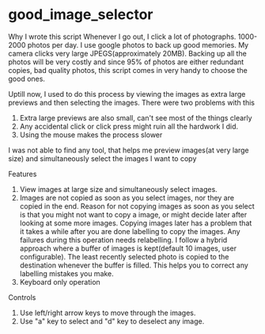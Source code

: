 # good_image_selector

Why I wrote this script
Whenever I go out, I click a lot of photographs. 1000-2000 photos per day. I use google photos to back up good memories. My camera clicks very large JPEGS(approximately 20MB). Backing up all the photos will be very costly and since 95% of photos are either redundant copies, bad quality photos, this script  comes in very handy to choose the good ones.

Uptill now, I used to do this process by viewing the images as extra large previews and then selecting the images. There were two problems with this
1. Extra large previews are also small, can't see most of the things clearly
2. Any accidental click or click press might ruin all the hardwork I did.
3. Using the mouse makes the process slower

I was not able to find any tool, that helps me preview images(at very large size) and simultaneously select the images I want to copy

Features
1. View images at large size and simultaneously select images. 
2. Images are not copied as soon as you select images, nor they are copied in the end. Reason for not copying images as soon as you select is that you might not want to copy a image, or might decide later after looking at some more images. Copying images later has a problem that it takes a while after you are done labelling to copy the images. Any failures during this operation needs relabelling. I follow a hybrid approach where a buffer of images is kept(default 10 images, user configurable). The least recently selected photo is copied to the destination whenever the buffer is filled. This helps you to correct any labelling mistakes you make.
3. Keyboard only operation

Controls
1. Use left/right arrow keys to move through the images. 
2. Use "a" key to select and "d" key to deselect any image. 

